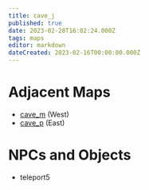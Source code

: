 ```yaml
---
title: cave_j
published: true
date: 2023-02-28T16:02:24.000Z
tags: maps
editor: markdown
dateCreated: 2023-02-16T00:00:00.000Z
---
```



# Adjacent Maps
 * [cave_m](/maps/cave_m) (West)
 * [cave_p](/maps/cave_p) (East)

# NPCs and Objects
 * teleport5
